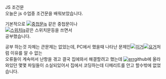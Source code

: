JS 조건문<br>
오늘은 js 수업중 조건문을 배워보았습니다.<br>

기본적으로 
<a href="C:\JAVA Folder"><img src="중첩문 사진 찐.png" alt="중첩문js"></a>
같은 중첩문이나<br><a href="C:\JAVA Folder"><img src="스위치 사진.png" alt="스위치js"></a>같은 스위치문등을 쓰면서<br>공부했습니다.

공부 하는것 자체는 큰문제는 없었는데, PC에서 했을때 나타난 문제인<a href="C:\JAVA Folder"><img src="2-5반 git오류-01.png" alt="이거"></a><a href="C:\JAVA Folder"><img src="2-5반 git오류-02.png" alt="요거"></a>처럼 이유를 알 수 없는 <br>오류들이 계속떠서 난항을 겪고 결국 집에와서 해결할려고 했는데 <a href="C:\JAVA Folder"><img src="파일 소실1.png" alt="err"></a>github에 올라와있던 몇몇 파일들이 소실되있어서 집에서 코딩하는데 디메리트를 안고 할수밖에 없었습니다.
